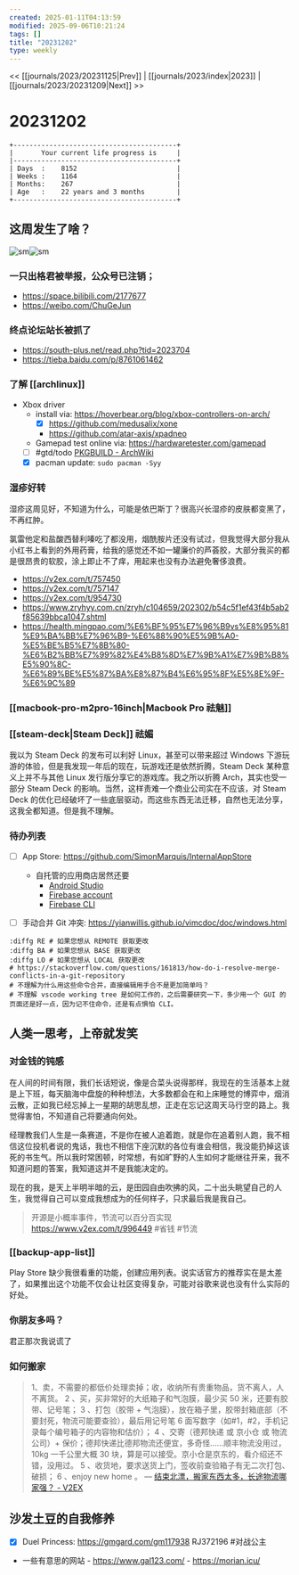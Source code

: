 ```yaml
---
created: 2025-01-11T04:13:59
modified: 2025-09-06T10:21:24
tags: []
title: "20231202"
type: weekly
---
```


<< [[journals/2023/20231125|Prev]] | [[journals/2023/index|2023]] | [[journals/2023/20231209|Next]] >>

# 20231202

```shell
+-----------------------------------------+
|       Your current life progress is     |
|-----------------------------------------+
| Days  :    8152                         |
| Weeks :    1164                         |
| Months:    267                          |
| Age   :    22 years and 3 months        |
+-----------------------------------------+
```

## 这周发生了啥？

![sm](https://img.owspace.com/Public/uploads/Download/2023/1127.jpg)![sm](https://img.owspace.com/Public/uploads/Download/2023/1202.jpg)

### 一只出格君被举报，公众号已注销；

- https://space.bilibili.com/2177677
- https://weibo.com/ChuGeJun

### 终点论坛站长被抓了

- https://south-plus.net/read.php?tid=2023704
- https://tieba.baidu.com/p/8761061462

### 了解 [[archlinux]]

- Xbox driver
	- install via: https://hoverbear.org/blog/xbox-controllers-on-arch/
		- [x] https://github.com/medusalix/xone
		- https://github.com/atar-axis/xpadneo
	- Gamepad test online via: https://hardwaretester.com/gamepad
  - [ ] #gtd/todo [PKGBUILD - ArchWiki](https://wiki.archlinux.org/title/PKGBUILD)
  - [x] pacman update: `sudo pacman -Syy`

### 湿疹好转

湿疹这周见好，不知道为什么，可能是依巴斯丁？很高兴长湿疹的皮肤都变黑了，不再红肿。

氯雷他定和盐酸西替利嗪吃了都没用，烟酰胺片还没有试过，但我觉得大部分我从小红书上看到的外用药膏，给我的感觉还不如一罐廉价的芦荟胶，大部分我买的都是很昂贵的软胶，涂上即止不了痒，用起来也没有办法避免奢侈浪费。

- https://v2ex.com/t/757450
- https://v2ex.com/t/757147
- https://v2ex.com/t/954730
- https://www.zryhyy.com.cn/zryh/c104659/202302/b54c5f1ef43f4b5ab2f85639bbca1047.shtml
- https://health.mingpao.com/%E6%BF%95%E7%96%B9vs%E8%95%81%E9%BA%BB%E7%96%B9-%E6%88%90%E5%9B%A0-%E5%BE%B5%E7%8B%80-%E6%B2%BB%E7%99%82%E4%B8%8D%E7%9B%A1%E7%9B%B8%E5%90%8C-%E6%89%BE%E5%87%BA%E8%87%B4%E6%95%8F%E5%8E%9F-%E6%9C%89

### [[macbook-pro-m2pro-16inch|Macbook Pro 祛魅]]

### [[steam-deck|Steam Deck]] 祛媚

我以为 Steam Deck 的发布可以利好 Linux，甚至可以带来超过 Windows 下游玩游的体验，但是我发现一年后的现在，玩游戏还是依然折腾，Steam Deck 某种意义上并不与其他 Linux 发行版分享它的游戏库。我之所以折腾 Arch，其实也受一部分 Steam Deck 的影响。当然，这样责难一个商业公司实在不应该，对 Steam Deck 的优化已经破坏了一些底层驱动，而这些东西无法迁移，自然也无法分享，这我全都知道。但是我不理解。

### 待办列表

- [ ] App Store: https://github.com/SimonMarquis/InternalAppStore
	- 自托管的应用商店居然还要
		- [Android Studio](https://developer.android.com/studio/)
		- [Firebase account](https://console.firebase.google.com/)
		- [Firebase CLI](https://github.com/firebase/firebase-tools)

- [ ] 手动合并 Git 冲突: https://yianwillis.github.io/vimcdoc/doc/windows.html

```shell
:diffg RE # 如果您想从 REMOTE 获取更改
:diffg BA # 如果您想从 BASE 获取更改
:diffg LO # 如果您想从 LOCAL 获取更改
# https://stackoverflow.com/questions/161813/how-do-i-resolve-merge-conflicts-in-a-git-repository
# 不理解为什么用这些命令合并，直接编辑用手合不是更加简单吗？
# 不理解 vscode working tree 是如何工作的，之后需要研究一下，多少用一个 GUI 的页面还是好一点，因为记不住命令，还是有点惧怕 CLI。
```

## 人类一思考，上帝就发笑

### 对金钱的钝感

在人间的时间有限，我们长话短说，像是合菜头说得那样，我现在的生活基本上就是上下班，每天脑海中盘旋的种种想法，大多数都会在和上床睡觉的博弈中，烟消云散，正如我已经忘掉上一星期的胡思乱想，正走在忘记这周天马行空的路上。我觉得害怕，不知道自己将要通向何处。

经理教我们人生是一条赛道，不是你在被人追着跑，就是你在追着别人跑，我不相信这位投机者说的鬼话，我也不相信下座沉默的各位有谁会相信，我没能扔掉这该死的书生气。所以我时常困顿，时常想，有如旷野的人生如何才能继往开来，我不知道问题的答案，我知道这并不是我能决定的。

现在的我，是天上半明半暗的云，是田园自由吹拂的风，二十出头眺望自己的人生，我觉得自己可以变成我想成为的任何样子，只求最后我是我自己。

> 开源是小概率事件，节流可以百分百实现
> https://www.v2ex.com/t/996449
> #省钱 #节流

### [[backup-app-list]]

Play Store 缺少我很看重的功能，创建应用列表。说实话官方的推荐实在是太差了，如果推出这个功能不仅会让社区变得复杂，可能对谷歌来说也没有什么实际的好处。

### 你朋友多吗？

君正那次我说谎了

### 如何搬家

> 1、卖，不需要的都低价处理卖掉；收，收纳所有贵重物品，货不离人，人不离货。
  2 、买，买非常好的大纸箱子和气泡膜，最少买 50 米，还要有胶带、记号笔；
  3 、打包（胶带 + 气泡膜），放在箱子里，胶带封箱底部（不要封死，物流可能要查验），最后用记号笔 6 面写数字（如\#1，\#2，手机记录每个编号箱子的内容物和估价）；
  4 、交寄（德邦快递 或 京小仓 或 物流公司）+ 保价；德邦快递比德邦物流还便宜，多奇怪……顺丰物流没用过，10kg 一千公里大概 30 块，算是可以接受。京小仓是京东的，看介绍还不错，没用过。
  5 、收货地，要求送货上门，签收前查验箱子有无二次打包、破损；
  6 、enjoy new home 。
  — [结束北漂，搬家东西太多，长途物流哪家强？ - V2EX](https://www.v2ex.com/t/765610?p=1)

## 沙发土豆的自我修养

- [x] Duel Princess: https://gmgard.com/gm117938 RJ372196 #对战公主

- 一些有意思的网站
      - https://www.gal123.com/
      - https://morian.icu/
